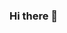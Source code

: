 ### Hi there 👋

<!--
**shubhangamjha/shubhangamjha** is a ✨ _special_ ✨ repository because its `README.md` (this file) appears on your GitHub profile.

Here are some ideas to get you started:

- 🔭 I’m currently working on Full-Stack AI Apllications
- 🌱 I’m currently learning Generative AI
- 👯 I’m looking to collaborate on Supervised LEarning Projects
- 🤔 I’m looking for help with Industry Expers
- 💬 Ask me about anything you like to
- 📫 How to reach me: [LinkedIn](https://www.linkedin.com/in/shubhangam-jha-a32535210/)
- 😄 Pronouns: He/Him
-->
